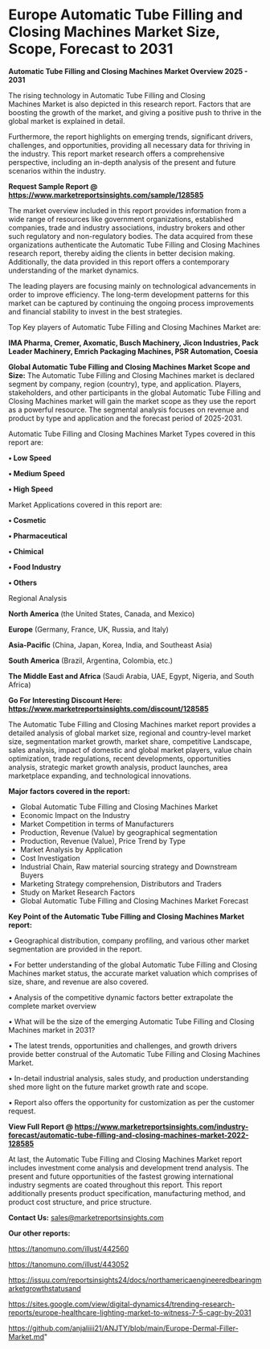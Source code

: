 # Europe Automatic Tube Filling and Closing Machines Market Size, Scope, Forecast to 2031

<Strong> Automatic Tube Filling and Closing Machines Market Overview 2025 - 2031</strong>

The rising technology in Automatic Tube Filling and Closing Machines Market is also depicted in this research report. Factors that are boosting the growth of the market, and giving a positive push to thrive in the global market is explained in detail.

Furthermore, the report highlights on emerging trends, significant drivers, challenges, and opportunities, providing all necessary data for thriving in the industry. This report market research offers a comprehensive perspective, including an in-depth analysis of the present and future scenarios within the industry.

<strong>Request Sample Report @ <a href=https://www.marketreportsinsights.com/sample/128585>https://www.marketreportsinsights.com/sample/128585</a></strong>

The market overview included in this report provides information from a wide range of resources like government organizations, established companies, trade and industry associations, industry brokers and other such regulatory and non-regulatory bodies. The data acquired from these organizations authenticate the Automatic Tube Filling and Closing Machines research report, thereby aiding the clients in better decision making. Additionally, the data provided in this report offers a contemporary understanding of the market dynamics.

The leading players are focusing mainly on technological advancements in order to improve efficiency. The long-term development patterns for this market can be captured by continuing the ongoing process improvements and financial stability to invest in the best strategies.

Top Key players of Automatic Tube Filling and Closing Machines Market are:

<strong>IMA Pharma, Cremer, Axomatic, Busch Machinery, Jicon Industries, Pack Leader Machinery, Emrich Packaging Machines, PSR Automation, Coesia</strong>

<strong><b>Global Automatic Tube Filling and Closing Machines Market Scope and Size:</b></strong>
The Automatic Tube Filling and Closing Machines market is declared segment by company, region (country), type, and application. Players, stakeholders, and other participants in the global Automatic Tube Filling and Closing Machines market will gain the market scope as they use the report as a powerful resource. The segmental analysis focuses on revenue and product by type and application and the forecast period of 2025-2031.

Automatic Tube Filling and Closing Machines Market Types covered in this report are:

<strong>• Low Speed

• Medium Speed

• High Speed</strong>

Market Applications covered in this report are:

<strong>• Cosmetic

• Pharmaceutical

• Chimical

• Food Industry

• Others</strong> 

Regional Analysis

<strong>North America</strong> (the United States, Canada, and Mexico)

<strong>Europe</strong> (Germany, France, UK, Russia, and Italy)

<strong>Asia-Pacific</strong> (China, Japan, Korea, India, and Southeast Asia)

<strong>South America</strong> (Brazil, Argentina, Colombia, etc.)

<strong>The Middle East and Africa</strong> (Saudi Arabia, UAE, Egypt, Nigeria, and South Africa)

<strong>Go For Interesting Discount Here: <a href=https://www.marketreportsinsights.com/discount/128585>https://www.marketreportsinsights.com/discount/128585</a></strong>

The Automatic Tube Filling and Closing Machines market report provides a detailed analysis of global market size, regional and country-level market size, segmentation market growth, market share, competitive Landscape, sales analysis, impact of domestic and global market players, value chain optimization, trade regulations, recent developments, opportunities analysis, strategic market growth analysis, product launches, area marketplace expanding, and technological innovations.

<strong><b>Major factors covered in the report:</b></strong>
<ul>
  <li>Global Automatic Tube Filling and Closing Machines Market </li>
  <li>Economic Impact on the Industry</li>
  <li>Market Competition in terms of Manufacturers</li>
  <li>Production, Revenue (Value) by geographical segmentation</li>
  <li>Production, Revenue (Value), Price Trend by Type</li>
  <li>Market Analysis by Application</li>
  <li>Cost Investigation</li>
  <li>Industrial Chain, Raw material sourcing strategy and Downstream Buyers</li>
  <li>Marketing Strategy comprehension, Distributors and Traders</li>
  <li>Study on Market Research Factors</li>
  <li>Global Automatic Tube Filling and Closing Machines Market Forecast</li>
</ul>

<strong><b>Key Point of the Automatic Tube Filling and Closing Machines Market report:</b></strong>

• Geographical distribution, company profiling, and various other market segmentation are provided in the report.

• For better understanding of the global Automatic Tube Filling and Closing Machines market status, the accurate market valuation which comprises of size, share, and revenue are also covered.

• Analysis of the competitive dynamic factors better extrapolate the complete market overview

• What will be the size of the emerging Automatic Tube Filling and Closing Machines market in 2031?

• The latest trends, opportunities and challenges, and growth drivers provide better construal of the Automatic Tube Filling and Closing Machines Market.

• In-detail industrial analysis, sales study, and production understanding shed more light on the future market growth rate and scope.

• Report also offers the opportunity for customization as per the customer request.

<strong><b>View Full Report @ <a href=https://www.marketreportsinsights.com/industry-forecast/automatic-tube-filling-and-closing-machines-market-2022-128585>https://www.marketreportsinsights.com/industry-forecast/automatic-tube-filling-and-closing-machines-market-2022-128585</a></b></strong>


At last, the Automatic Tube Filling and Closing Machines Market report includes investment come analysis and development trend analysis. The present and future opportunities of the fastest growing international industry segments are coated throughout this report. This report additionally presents product specification, manufacturing method, and product cost structure, and price structure.

<strong>Contact Us:</strong>
sales@marketreportsinsights.com

<strong>Our other reports:</strong>

<a href=https://tanomuno.com/illust/442560>https://tanomuno.com/illust/442560</a>

<a href=https://tanomuno.com/illust/443052>https://tanomuno.com/illust/443052</a>

<a href=https://issuu.com/reportsinsights24/docs/northamericaengineeredbearingmarketgrowthstatusand>https://issuu.com/reportsinsights24/docs/northamericaengineeredbearingmarketgrowthstatusand</a>

<a href=https://sites.google.com/view/digital-dynamics4/trending-research-reports/europe-healthcare-lighting-market-to-witness-7-5-cagr-by-2031>https://sites.google.com/view/digital-dynamics4/trending-research-reports/europe-healthcare-lighting-market-to-witness-7-5-cagr-by-2031</a>

<a href=https://github.com/anjaliiii21/ANJTY/blob/main/Europe-Dermal-Filler-Market.md>https://github.com/anjaliiii21/ANJTY/blob/main/Europe-Dermal-Filler-Market.md</a>"
